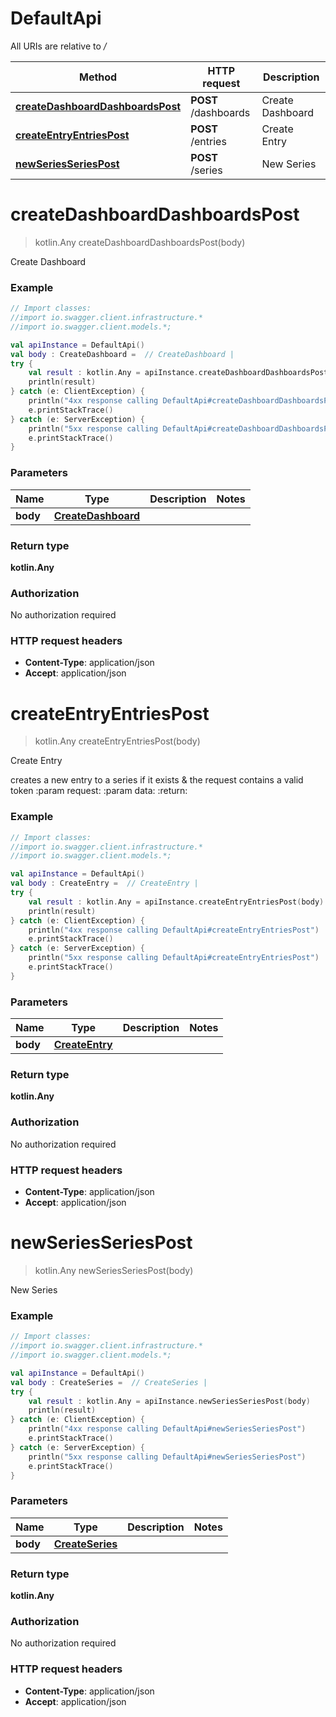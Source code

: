 # DefaultApi

All URIs are relative to */*

Method | HTTP request | Description
------------- | ------------- | -------------
[**createDashboardDashboardsPost**](DefaultApi.md#createDashboardDashboardsPost) | **POST** /dashboards | Create Dashboard
[**createEntryEntriesPost**](DefaultApi.md#createEntryEntriesPost) | **POST** /entries | Create Entry
[**newSeriesSeriesPost**](DefaultApi.md#newSeriesSeriesPost) | **POST** /series | New Series

<a name="createDashboardDashboardsPost"></a>
# **createDashboardDashboardsPost**
> kotlin.Any createDashboardDashboardsPost(body)

Create Dashboard

### Example
```kotlin
// Import classes:
//import io.swagger.client.infrastructure.*
//import io.swagger.client.models.*;

val apiInstance = DefaultApi()
val body : CreateDashboard =  // CreateDashboard | 
try {
    val result : kotlin.Any = apiInstance.createDashboardDashboardsPost(body)
    println(result)
} catch (e: ClientException) {
    println("4xx response calling DefaultApi#createDashboardDashboardsPost")
    e.printStackTrace()
} catch (e: ServerException) {
    println("5xx response calling DefaultApi#createDashboardDashboardsPost")
    e.printStackTrace()
}
```

### Parameters

Name | Type | Description  | Notes
------------- | ------------- | ------------- | -------------
 **body** | [**CreateDashboard**](CreateDashboard.md)|  |

### Return type

**kotlin.Any**

### Authorization

No authorization required

### HTTP request headers

 - **Content-Type**: application/json
 - **Accept**: application/json

<a name="createEntryEntriesPost"></a>
# **createEntryEntriesPost**
> kotlin.Any createEntryEntriesPost(body)

Create Entry

creates a new entry to a series if it exists &amp; the request contains a valid token   :param request: :param data: :return:

### Example
```kotlin
// Import classes:
//import io.swagger.client.infrastructure.*
//import io.swagger.client.models.*;

val apiInstance = DefaultApi()
val body : CreateEntry =  // CreateEntry | 
try {
    val result : kotlin.Any = apiInstance.createEntryEntriesPost(body)
    println(result)
} catch (e: ClientException) {
    println("4xx response calling DefaultApi#createEntryEntriesPost")
    e.printStackTrace()
} catch (e: ServerException) {
    println("5xx response calling DefaultApi#createEntryEntriesPost")
    e.printStackTrace()
}
```

### Parameters

Name | Type | Description  | Notes
------------- | ------------- | ------------- | -------------
 **body** | [**CreateEntry**](CreateEntry.md)|  |

### Return type

**kotlin.Any**

### Authorization

No authorization required

### HTTP request headers

 - **Content-Type**: application/json
 - **Accept**: application/json

<a name="newSeriesSeriesPost"></a>
# **newSeriesSeriesPost**
> kotlin.Any newSeriesSeriesPost(body)

New Series

### Example
```kotlin
// Import classes:
//import io.swagger.client.infrastructure.*
//import io.swagger.client.models.*;

val apiInstance = DefaultApi()
val body : CreateSeries =  // CreateSeries | 
try {
    val result : kotlin.Any = apiInstance.newSeriesSeriesPost(body)
    println(result)
} catch (e: ClientException) {
    println("4xx response calling DefaultApi#newSeriesSeriesPost")
    e.printStackTrace()
} catch (e: ServerException) {
    println("5xx response calling DefaultApi#newSeriesSeriesPost")
    e.printStackTrace()
}
```

### Parameters

Name | Type | Description  | Notes
------------- | ------------- | ------------- | -------------
 **body** | [**CreateSeries**](CreateSeries.md)|  |

### Return type

**kotlin.Any**

### Authorization

No authorization required

### HTTP request headers

 - **Content-Type**: application/json
 - **Accept**: application/json

